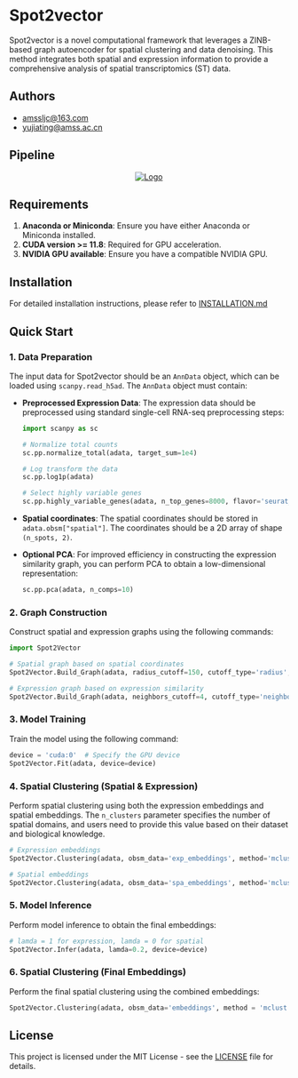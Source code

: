 # Spot2vector

Spot2vector is a novel computational framework that leverages a ZINB-based graph autoencoder for spatial clustering and data denoising. This method integrates both spatial and expression information to provide a comprehensive analysis of spatial transcriptomics (ST) data.

## Authors

- amssljc@163.com
- yujiating@amss.ac.cn


## Pipeline

<p align="center">
  <a href="https://github.com/amssljc/Spot2vector/">
    <img src="image/Spot2vector.svg" alt="Logo">
  </a>
</p>


## Requirements

1. **Anaconda or Miniconda**: Ensure you have either Anaconda or Miniconda installed.
2. **CUDA version >= 11.8**: Required for GPU acceleration.
3. **NVIDIA GPU available**: Ensure you have a compatible NVIDIA GPU.


## Installation

For detailed installation instructions, please refer to [INSTALLATION.md](INSTALLATION.md)


## Quick Start

### 1. Data Preparation

The input data for Spot2vector should be an `AnnData` object, which can be loaded using `scanpy.read_h5ad`. The `AnnData` object must contain:

- **Preprocessed Expression Data**: The expression data should be preprocessed using standard single-cell RNA-seq preprocessing steps:
  ```python
  import scanpy as sc

  # Normalize total counts
  sc.pp.normalize_total(adata, target_sum=1e4)

  # Log transform the data
  sc.pp.log1p(adata)

  # Select highly variable genes
  sc.pp.highly_variable_genes(adata, n_top_genes=8000, flavor='seurat_v3')
  ```

- **Spatial coordinates**: The spatial coordinates should be stored in `adata.obsm["spatial"]`. The coordinates should be a 2D array of shape `(n_spots, 2)`.
- **Optional PCA**: For improved efficiency in constructing the expression similarity graph, you can perform PCA to obtain a low-dimensional representation: 
  ```python
  sc.pp.pca(adata, n_comps=10)
  ```

### 2. Graph Construction
Construct spatial and expression graphs using the following commands:
```python
import Spot2Vector

# Spatial graph based on spatial coordinates
Spot2Vector.Build_Graph(adata, radius_cutoff=150, cutoff_type='radius', graph_type='spatial')

# Expression graph based on expression similarity
Spot2Vector.Build_Graph(adata, neighbors_cutoff=4, cutoff_type='neighbors', graph_type='expression')
```
### 3. Model Training
Train the model using the following command:
```python
device = 'cuda:0'  # Specify the GPU device
Spot2Vector.Fit(adata, device=device)
```
### 4. Spatial Clustering (Spatial & Expression)
Perform spatial clustering using both the expression embeddings and spatial embeddings. The `n_clusters` parameter specifies the number of spatial domains, and users need to provide this value based on their dataset and biological knowledge.
```python
# Expression embeddings
Spot2Vector.Clustering(adata, obsm_data='exp_embeddings', method='mclust', n_cluster=n_clusters, verbose=False)

# Spatial embeddings
Spot2Vector.Clustering(adata, obsm_data='spa_embeddings', method='mclust', n_cluster=n_clusters, verbose=False)
```
### 5. Model Inference
Perform model inference to obtain the final embeddings:
```python
# lamda = 1 for expression, lamda = 0 for spatial
Spot2Vector.Infer(adata, lamda=0.2, device=device)
```
### 6. Spatial Clustering (Final Embeddings)
Perform the final spatial clustering using the combined embeddings:
```python
Spot2Vector.Clustering(adata, obsm_data='embeddings', method = 'mclust', n_cluster=n_clusters, verbose=False)
```

## License
This project is licensed under the MIT License - see the [LICENSE](LICENSE) file for details.
